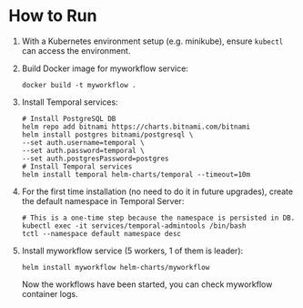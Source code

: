 # How to Run

1. With a Kubernetes environment setup (e.g. minikube), ensure `kubectl` can access the environment.

2. Build Docker image for myworkflow service:
    ```shell
    docker build -t myworkflow .
    ```

3. Install Temporal services:
    ```shell
    # Install PostgreSQL DB
    helm repo add bitnami https://charts.bitnami.com/bitnami
    helm install postgres bitnami/postgresql \
    --set auth.username=temporal \
    --set auth.password=temporal \
    --set auth.postgresPassword=postgres
    # Install Temporal services
    helm install temporal helm-charts/temporal --timeout=10m
    ```

4. For the first time installation (no need to do it in future upgrades), create the default namespace in Temporal Server:
    ```shell
    # This is a one-time step because the namespace is persisted in DB.
    kubectl exec -it services/temporal-admintools /bin/bash
    tctl --namespace default namespace desc
    ```

5. Install myworkflow service (5 workers, 1 of them is leader):
    ```shell
    helm install myworkflow helm-charts/myworkflow
    ```
    Now the workflows have been started, you can check myworkflow container logs.